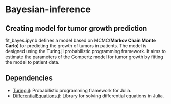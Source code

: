 # Bayesian-inference
## Creating model for tumor growth prediction

fit_bayes.ipynb defines a model based on MCMC(**Markov Chain Monte Carlo**) for predicting the growth of tumors in patients. The model is designed using the Turing.jl probabilistic programming framework.
It aims to estimate the parameters of the Gompertz model for tumor growth by fitting the model to patient data.

## Dependencies

- [Turing.jl](https://turing.ml/): Probabilistic programming framework for Julia.
- [DifferentialEquations.jl](https://diffeq.sciml.ai/stable/): Library for solving differential equations in Julia.
